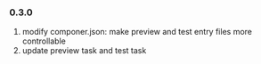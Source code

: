 ### 0.3.0

1. modify componer.json: make preview and test entry files more controllable
2. update preview task and test task
